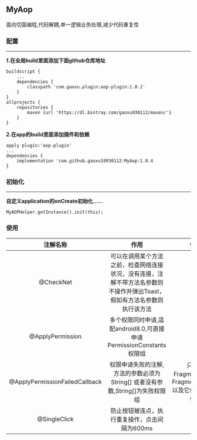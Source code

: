 ## MyAop

面向切面编程,代码解耦,单一逻辑业务处理,减少代码重复性

### 配置
_____
**1.在全局build里面添加下面github仓库地址**
```
buildscript {
    ...
    dependencies {
        classpath 'com.gaoxu.plugin:aop-plugin:1.0.1'
    }
}
allprojects {
    repositories {
        maven {url 'https://dl.bintray.com/gaoxu930112/maven/'}
    }
}
```
**2.在app的build里面添加插件和依赖**
```
apply plugin:'aop-plugin'
...
dependencies {
    implementation 'com.github.gaoxu19930112:MyAop:1.0.4
}
```

### 初始化
_____
**自定义application的onCreate初始化……**

    MyAOPHelper.getInstance().init(this);
### 使用
|注解名称  | 作用 | 备注 |
|:--------:|:----:|:----:|
|@CheckNet  |可以在调用某个方法之前，检查网络连接状况，没有连接，注解不带方法名参数则不操作并弹出Toast，假如有方法名参数则执行该方法|
|@ApplyPermission|多个权限同时申请,适配android8.0,可直接申请PermissionConstants权限组|
|@ApplyPermissionFailedCallback|权限申请失败的注解,方法的参数必须为 String[] 或者没有参数,String[]为失败权限组|只能在Fragment(v4)和FragmentActivity 以及它们的子类中使用|
|@SingleClick|防止按钮被连点，执行重复操作，点击间隔为600ms|


